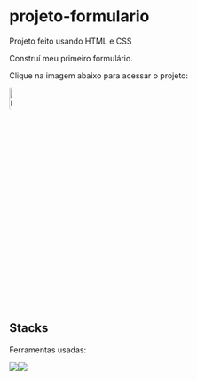 # projeto-formulario

Projeto feito usando HTML e CSS

Construí meu primeiro formulário.

Clique na imagem abaixo para acessar o projeto:

<a href="https://mateussuricato.github.io/projeto-formulario/" target="_blank"><img style="width:10%" src="http://unibrasilsaude.com.br/wp-content/uploads/2016/11/Formul%C3%A1rioo.png" alt="ícone pokedex"></a>


## Stacks
Ferramentas usadas:
<div style="display:flex">
<img src="https://img.icons8.com/color/48/000000/html-5--v2.png"/>
<img src="https://img.icons8.com/color/48/000000/css3.png"/>

